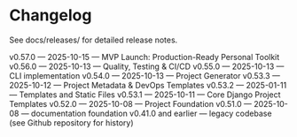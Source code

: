 # Changelog

See docs/releases/ for detailed release notes.

v0.57.0 — 2025-10-15 — MVP Launch: Production-Ready Personal Toolkit
v0.56.0 — 2025-10-13 — Quality, Testing & CI/CD
v0.55.0 — 2025-10-13 — CLI implementation
v0.54.0 — 2025-10-13 — Project Generator
v0.53.3 — 2025-10-12 — Project Metadata & DevOps Templates
v0.53.2 — 2025-01-11 — Templates and Static Files
v0.53.1 — 2025-10-11 — Core Django Project Templates
v0.52.0 — 2025-10-08 — Project Foundation
v0.51.0 — 2025-10-08 — documentation foundation
v0.41.0 and earlier — legacy codebase (see Github repository for history)
